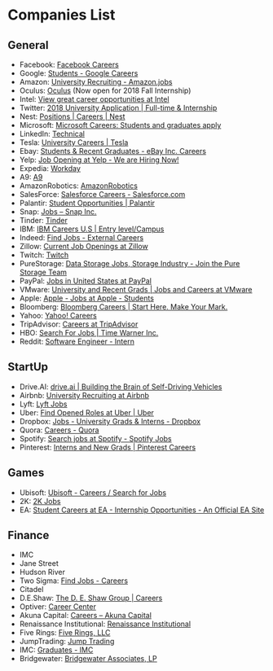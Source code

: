 # Companies List
## General
- Facebook: [Facebook Careers](https://www.facebook.com/careers/university/) 
- Google: [Students - Google Careers](https://careers.google.com/students/)
- Amazon: [University Recruiting - Amazon.jobs](https://www.amazon.jobs/en/business_categories/university-recruiting?base_query=&loc_query=&job_count=10&result_limit=10&sort=relevant&business_category%5B%5D=university-recruiting&cache)
- Oculus: [Oculus](https://www3.oculus.com/en-us/careers/) (Now open for 2018 Fall Internship)
- Intel: [View great career opportunities at Intel](http://jobs.intel.com/ListJobs/All/Search/jobtitle/intern/keyword/software%20engineer/)
- Twitter: [2018 University Application | Full-time & Internship](https://careers.twitter.com/en/work-for-twitter/2018-university-application-full-time-internship.html)
- Nest: [Positions | Careers | Nest](https://nest.com/careers/positions/)
- Microsoft: [Microsoft Careers: Students and graduates apply](https://careers.microsoft.com/students/apply?rg=US&jf=9&el=3&jt=2) 
- LinkedIn: [Technical](https://studentcareers.linkedin.com/internships/technical) 
- Tesla: [University Careers | Tesla](https://www.tesla.com/careers/university)
- Ebay: [Students & Recent Graduates - eBay Inc. Careers](https://careers.ebayinc.com/join-our-team/students-recent-graduates/) 
- Yelp: [Job Opening at Yelp - We are Hiring Now!](https://www.yelp.com/careers/job-openings)
- Expedia: [Workday](https://expedia.wd5.myworkdayjobs.com/search/jobs/) 
- A9: [A9](https://www.a9.com/work-with-us/jobs.html) 
- AmazonRobotics: [AmazonRobotics](https://www.amazonrobotics.com/#/internships) 
- SalesForce: [Salesforce Careers - Salesforce.com](http://salesforce.careermount.com/)
- Palantir: [Student Opportunities | Palantir](https://www.palantir.com/students/) 
- Snap: [Jobs – Snap Inc.](https://www.snap.com/jobs/?roles=Engineering) 
- Tinder: [Tinder](https://www.gotinder.com/jobs) 
- IBM: [IBM Careers U.S | Entry level/Campus](http://www-03.ibm.com/employment/us/entry_level_campus.shtml)
- Indeed: [Find Jobs - External Careers](https://www.indeed.jobs/career)
- Zillow: [Current Job Openings at Zillow](https://www.zillow.com/jobs/openings/)
- Twitch: [Twitch](https://jobs.lever.co/twitch)
- PureStorage: [Data Storage Jobs, Storage Industry - Join the Pure Storage Team](https://www.purestorage.com/company/careers.html)
- PayPal: [Jobs in United States at PayPal](https://jobsearch.paypal-corp.com/search?keywords=&facetcountry=us&location=&facetcategory=)
- VMware: [University and Recent Grads | Jobs and Careers at VMware](https://careers.vmware.com/university)
- Apple: [Apple - Jobs at Apple - Students](https://www.apple.com/jobs/us/students.html)
- Bloomberg: [Bloomberg Careers | Start Here. Make Your Mark.](https://www.bloomberg.com/careers/) 
- Yahoo: [Yahoo! Careers](https://careers.yahoo.com/gb/)
- TripAdvisor: [Careers at TripAdvisor](https://www.tripadvisor.com/careers/search-jobs?job_category=18)
- HBO: [Search For Jobs | Time Warner Inc.](http://www.timewarner.com/careers/job-search)
- Reddit: [Software Engineer - Intern](https://boards.greenhouse.io/reddit/jobs/891967#.Wi6oU7aB1-V)

## StartUp
- Drive.AI: [drive.ai | Building the Brain of Self-Driving Vehicles](https://www.drive.ai/careers/)
- Airbnb: [University Recruiting at Airbnb](https://www.airbnb.com/careers/university)
- Lyft: [Lyft Jobs](https://www.lyft.com/jobs)
- Uber: [Find Opened Roles at Uber | Uber](https://www.uber.com/careers/list/?city=all&country=all&keywords=%23univrecruiting&subteam=all&team=all)
- Dropbox: [Jobs - University Grads & Interns - Dropbox](https://www.dropbox.com/jobs/teams/eng_university_grads#open-positions)
- Quora: [Careers - Quora](https://www.quora.com/careers)
- Spotify: [Search jobs at Spotify - Spotify Jobs](https://www.spotifyjobs.com/search-jobs/)
- Pinterest: [Interns and New Grads | Pinterest Careers](https://careers.pinterest.com/careers/interns-and-new-grads)


## Games
- Ubisoft: [Ubisoft - Careers / Search for Jobs](https://www.ubisoft.com/en-US/careers/search.aspx)
- 2K: [2K Jobs](https://chp.tbe.taleo.net/chp04/ats/careers/searchResults.jsp?org=GAMES2K&cws=1)
- EA: [Student Careers at EA - Internship Opportunities - An Official EA Site](https://www.ea.com/careers/students) 

## Finance
- IMC
- Jane Street
- Hudson River
- Two Sigma: [Find Jobs - Careers](https://careers.twosigma.com/careers/SearchJobs)
- Citadel
- D.E.Shaw: [The D. E. Shaw Group | Careers](https://www.deshaw.com/Careers.shtml)
- Optiver: [Career Center](https://chk.tbe.taleo.net/chk01/ats/careers/v2/viewRequisition?org=OPTIVER&cws=40&rid=382)
- Akuna Capital: [Careers – Akuna Capital](http://www.akunacapital.com/careers#student)
- Renaissance Institutional: [Renaissance Institutional](https://www.rentec.com/Careers.action?computerProgrammer=true) 
- Five Rings: [Five Rings, LLC](https://www.fiveringscapital.com/career-opportunities)
- JumpTrading: [Jump Trading](http://www.jumptrading.com/jobs.html)
- IMC: [Graduates - IMC](https://www.imc.com/us/careers/graduates/) 
- Bridgewater: [Bridgewater Associates, LP](https://www.bridgewater.com/campus-tech/)
